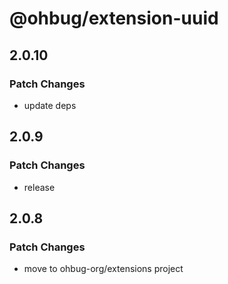 # @ohbug/extension-uuid

## 2.0.10

### Patch Changes

- update deps

## 2.0.9

### Patch Changes

- release

## 2.0.8

### Patch Changes

- move to ohbug-org/extensions project
